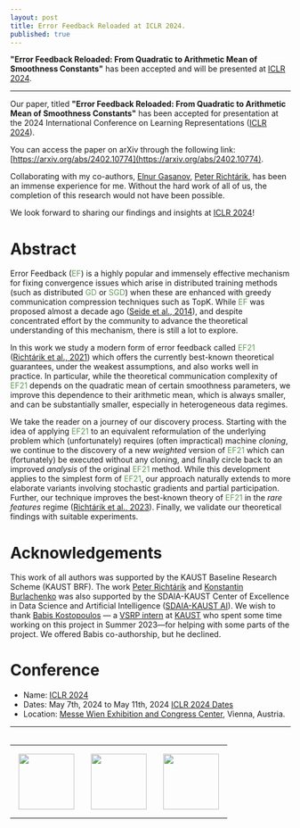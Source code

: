 ```yaml
---
layout: post
title: Error Feedback Reloaded at ICLR 2024.
published: true
---
```


**"Error Feedback Reloaded: From Quadratic to Arithmetic Mean of Smoothness Constants"** has been accepted and will be presented at [ICLR 2024](https://iclr.cc/).

---

Our paper, titled **"Error Feedback Reloaded: From Quadratic to Arithmetic Mean of Smoothness Constants"** has been accepted for presentation at the 2024 International Conference on Learning Representations ([ICLR 2024](https://iclr.cc/Conferences/2024/Dates)).

You can access the paper on arXiv through the following link: [https://arxiv.org/abs/2402.10774](https://arxiv.org/abs/2402.10774).

Collaborating with my co-authors, [Elnur Gasanov](https://elnurgasanov.com/), [Peter Richtárik](https://richtarik.org/), has been an immense experience for me. Without the hard work of all of us, the completion of this research would not have been possible. 

We look forward to sharing our findings and insights at [ICLR 2024](https://iclr.cc/)!

# Abstract

Error Feedback (<span style="color:rgb(99,153,89)">EF</span>) is a highly popular and immensely effective mechanism for fixing convergence issues which arise in distributed training 
methods (such as distributed <span style="color:rgb(99,153,89)">GD</span> or <span style="color:rgb(99,153,89)">SGD</span>) when these are enhanced with greedy communication compression techniques such as TopK. 
While <span style="color:rgb(99,153,89)">EF</span> was proposed almost a decade ago ([Seide et al., 2014](https://www.microsoft.com/en-us/research/wp-content/uploads/2016/02/IS140694.pdf)), and despite concentrated effort by the community to advance the theoretical 
understanding of this mechanism, there is still a lot to explore. 

In this work we study a modern form of error feedback called <span style="color:rgb(99,153,89)">EF21</span> ([Richtárik et al., 2021](https://proceedings.neurips.cc/paper/2021/file/231141b34c82aa95e48810a9d1b33a79-Paper.pdf)) which offers the currently best-known theoretical guarantees, 
under the weakest assumptions, and also works well in practice. In particular, while the theoretical communication complexity of <span style="color:rgb(99,153,89)">EF21</span> depends on the 
quadratic mean of certain smoothness parameters, we improve this dependence to their arithmetic mean, which is always smaller, and can be substantially 
smaller, especially in heterogeneous data regimes. 

We take the reader on a journey of our discovery process. Starting with the idea of applying <span style="color:rgb(99,153,89)">EF21</span> to an equivalent reformulation of the underlying problem
which (unfortunately) requires (often impractical) machine *cloning*, we continue to the discovery of a new *weighted* version of <span style="color:rgb(99,153,89)">EF21</span> 
which can (fortunately) be executed without any cloning, and finally circle back to an improved *analysis* of the original <span style="color:rgb(99,153,89)">EF21</span> method. 
While this development applies to the simplest form of <span style="color:rgb(99,153,89)">EF21</span>, our approach naturally extends to more elaborate variants involving stochastic gradients and 
partial participation. Further, our technique improves the best-known theory of <span style="color:rgb(99,153,89)">EF21</span> in the *rare features* regime ([Richtárik et al., 2023](https://arxiv.org/abs/2305.15264)). Finally, we validate our theoretical findings with suitable experiments.

# Acknowledgements

This work of all authors was supported by the KAUST Baseline Research Scheme (KAUST BRF). The work [Peter Richtárik](https://richtarik.org/) and [Konstantin Burlachenko](https://burlachenkok.github.io/) was also supported by the SDAIA-KAUST Center of Excellence in Data Science and Artificial Intelligence ([SDAIA-KAUST AI](https://sdaia-kaust-ai.kaust.edu.sa/)). We wish to thank [Babis Kostopoulos](https://www.linkedin.com/in/babis-kostopoulos-2b7114183/) — a [VSRP intern](https://vsrp.kaust.edu.sa/) at [KAUST](https://www.kaust.edu.sa/en/) who spent some time working on this project in Summer 2023—for helping with some parts of the project. We offered Babis co-authorship, but he declined.

# Conference

* Name: [ICLR 2024](https://iclr.cc/)
* Dates: May 7th, 2024 to May 11th, 2024 [ICLR 2024 Dates](https://iclr.cc/Conferences/2024/Dates)
* Location: [Messe Wien Exhibition and Congress Center](https://www.messecongress.at/lage/?lang=en), Vienna, Austria.

---

<table style="text-align:center;">
<tr>
<table>
<tr>
<td style="padding: 15px"> <img height="100px" src="https://burlachenkok.github.io/materials/KAUST-logo.svg"/> </td>
<td style="padding: 15px"> <img height="100px" src="https://burlachenkok.github.io/materials/SDAIA-Logo-2.svg"/> </td>
<td style="padding: 15px"> <img height="100px" src="https://burlachenkok.github.io/materials/ICLR_Logo.svg"/> </td>
</tr>
</table>
